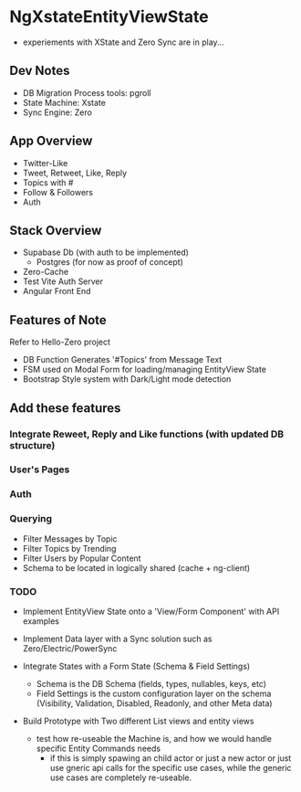 # NgXstateEntityViewState
- experiements with XState and Zero Sync are in play...

## Dev Notes

- DB Migration Process tools: pgroll
- State Machine: Xstate
- Sync Engine: Zero


## App Overview
- Twitter-Like
- Tweet, Retweet, Like, Reply
- Topics with #
- Follow & Followers
- Auth

## Stack Overview
- Supabase Db (with auth to be implemented)
  - Postgres (for now as proof of concept)
- Zero-Cache
- Test Vite Auth Server
- Angular Front End


## Features of Note
Refer to Hello-Zero project
- DB Function Generates '#Topics' from Message Text
- FSM used on Modal Form for loading/managing EntityView State
- Bootstrap Style system with Dark/Light mode detection

## Add these features
### Integrate Reweet, Reply and Like functions (with updated DB structure)
### User's Pages
### Auth
### Querying
- Filter Messages by Topic
- Filter Topics by Trending
- Filter Users by Popular Content
- Schema to be located in logically shared (cache + ng-client)

### TODO
- Implement EntityView State onto a 'View/Form Component' with API examples
- Implement Data layer with a Sync solution such as Zero/Electric/PowerSync
- Integrate States with a Form State (Schema & Field Settings)
    - Schema is the DB Schema (fields, types, nullables, keys, etc)
    - Field Settings is the custom configuration layer on the schema (Visibility, Validation, Disabled, Readonly, and other Meta data)

- Build Prototype with Two different List views and entity views
    - test how re-useable the Machine is, and how we would handle specific Entity Commands needs
        - if this is simply spawing an child actor or just a new actor or just use gneric api calls for the specific use cases, while the generic use cases are completely re-useable. 
